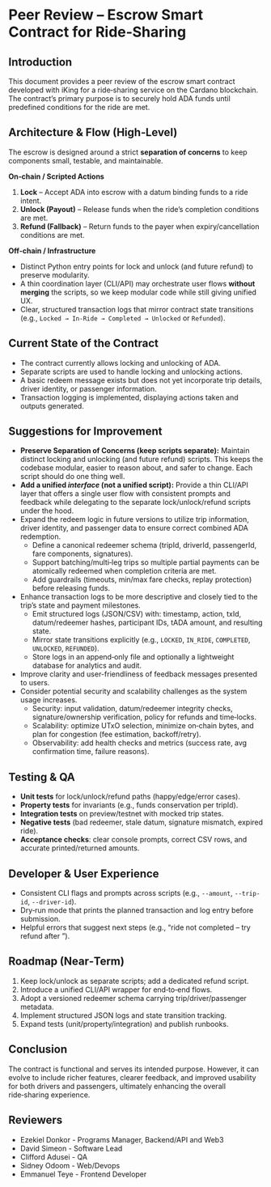 # Peer Review – Escrow Smart Contract for Ride‑Sharing

## Introduction

This document provides a peer review of the escrow smart contract developed with iKing for a ride‑sharing service on the Cardano blockchain. The contract’s primary purpose is to securely hold ADA funds until predefined conditions for the ride are met.

## Architecture & Flow (High‑Level)

The escrow is designed around a strict **separation of concerns** to keep components small, testable, and maintainable.

**On‑chain / Scripted Actions**
1. **Lock** – Accept ADA into escrow with a datum binding funds to a ride intent.
2. **Unlock (Payout)** – Release funds when the ride’s completion conditions are met.
3. **Refund (Fallback)** – Return funds to the payer when expiry/cancellation conditions are met.

**Off‑chain / Infrastructure**
- Distinct Python entry points for lock and unlock (and future refund) to preserve modularity.
- A thin coordination layer (CLI/API) may orchestrate user flows **without merging** the scripts, so we keep modular code while still giving unified UX.
- Clear, structured transaction logs that mirror contract state transitions (e.g., `Locked → In‑Ride → Completed → Unlocked` or `Refunded`).

## Current State of the Contract

- The contract currently allows locking and unlocking of ADA.
- Separate scripts are used to handle locking and unlocking actions.
- A basic redeem message exists but does not yet incorporate trip details, driver identity, or passenger information.
- Transaction logging is implemented, displaying actions taken and outputs generated.

## Suggestions for Improvement

- **Preserve Separation of Concerns (keep scripts separate):** Maintain distinct locking and unlocking (and future refund) scripts. This keeps the codebase modular, easier to reason about, and safer to change. Each script should do one thing well.
- **Add a unified *interface* (not a unified script):** Provide a thin CLI/API layer that offers a single user flow with consistent prompts and feedback while delegating to the separate lock/unlock/refund scripts under the hood.
- Expand the redeem logic in future versions to utilize trip information, driver identity, and passenger data to ensure correct combined ADA redemption.
  - Define a canonical redeemer schema (tripId, driverId, passengerId, fare components, signatures).
  - Support batching/multi‑leg trips so multiple partial payments can be atomically redeemed when completion criteria are met.
  - Add guardrails (timeouts, min/max fare checks, replay protection) before releasing funds.
- Enhance transaction logs to be more descriptive and closely tied to the trip’s state and payment milestones.
  - Emit structured logs (JSON/CSV) with: timestamp, action, txId, datum/redeemer hashes, participant IDs, tADA amount, and resulting state.
  - Mirror state transitions explicitly (e.g., `LOCKED`, `IN_RIDE`, `COMPLETED`, `UNLOCKED`, `REFUNDED`).
  - Store logs in an append‑only file and optionally a lightweight database for analytics and audit.
- Improve clarity and user-friendliness of feedback messages presented to users.
- Consider potential security and scalability challenges as the system usage increases.
  - Security: input validation, datum/redeemer integrity checks, signature/ownership verification, policy for refunds and time‑locks.
  - Scalability: optimize UTxO selection, minimize on‑chain bytes, and plan for congestion (fee estimation, backoff/retry).
  - Observability: add health checks and metrics (success rate, avg confirmation time, failure reasons).

## Testing & QA

- **Unit tests** for lock/unlock/refund paths (happy/edge/error cases).
- **Property tests** for invariants (e.g., funds conservation per tripId).
- **Integration tests** on preview/testnet with mocked trip states.
- **Negative tests** (bad redeemer, stale datum, signature mismatch, expired ride).
- **Acceptance checks**: clear console prompts, correct CSV rows, and accurate printed/returned amounts.

## Developer & User Experience

- Consistent CLI flags and prompts across scripts (e.g., `--amount`, `--trip-id`, `--driver-id`).
- Dry‑run mode that prints the planned transaction and log entry before submission.
- Helpful errors that suggest next steps (e.g., “ride not completed – try refund after <expiry>”).

## Roadmap (Near‑Term)

1. Keep lock/unlock as separate scripts; add a dedicated refund script.
2. Introduce a unified CLI/API wrapper for end‑to‑end flows.
3. Adopt a versioned redeemer schema carrying trip/driver/passenger metadata.
4. Implement structured JSON logs and state transition tracking.
5. Expand tests (unit/property/integration) and publish runbooks.

## Conclusion

The contract is functional and serves its intended purpose. However, it can evolve to include richer features, clearer feedback, and improved usability for both drivers and passengers, ultimately enhancing the overall ride‑sharing experience.

## Reviewers

- Ezekiel Donkor - Programs Manager, Backend/API and Web3
- David Simeon - Software Lead
- Clifford Adusei - QA 
- Sidney Odoom - Web/Devops
- Emmanuel Teye - Frontend Developer
